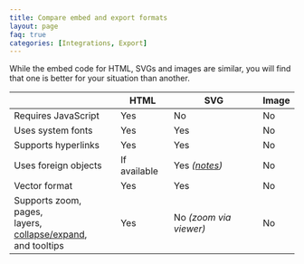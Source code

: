 ```yaml
---
title: Compare embed and export formats
layout: page
faq: true
categories: [Integrations, Export]
---
```


While the embed code for HTML, SVGs and images are similar, you will find that one is better for your situation than another.


| | HTML | SVG | Image |
|------|------|--------|--------|
| Requires JavaScript	| Yes	| No	| No |
| Uses system fonts	| Yes	| Yes	| No |
| Supports hyperlinks	| Yes	| Yes	| No |
| Uses foreign objects	| If available	| Yes _([notes](/doc/faq/svg-export-text-problems.html))_	| No |
| Vector format	| Yes	| Yes	| No |
| Supports zoom, pages, <br />layers, [collapse/expand](/doc/faq/collapse-expand-enable-disable.html), <br />and tooltips	| Yes	| No _(zoom via viewer)_	| No |
